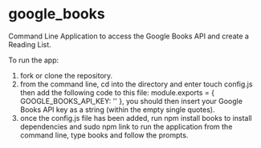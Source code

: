 # google_books
Command Line Application to access the Google Books API and create a Reading List.

To run the app:

1. fork or clone the repository.
2. from the command line, cd into the directory and enter touch config.js then add the following code to this file: module.exports = { GOOGLE_BOOKS_API_KEY: '' }, you should then insert your Google Books API key as a string (within the empty single quotes).
3. once the config.js file has been added, run npm install books to install dependencies and sudo npm link to run the application from the command line, type books and follow the prompts.
